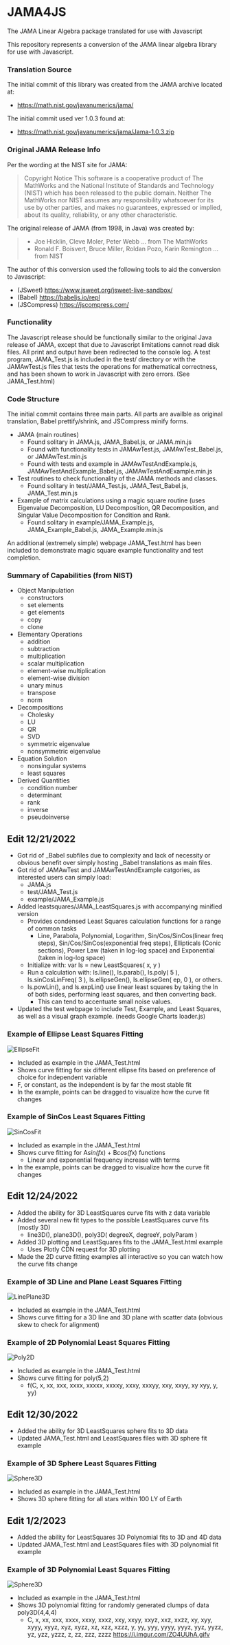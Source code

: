 # JAMA4JS
The JAMA Linear Algebra package translated for use with Javascript

This repository represents a conversion of the JAMA linear algebra library for use with Javascript.

### Translation Source
The initial commit of this library was created from the JAMA archive located at:
- https://math.nist.gov/javanumerics/jama/

The initial commit used ver 1.0.3 found at:
- https://math.nist.gov/javanumerics/jama/Jama-1.0.3.zip

### Original JAMA Release Info
Per the wording at the NIST site for JAMA:
> Copyright Notice
> This software is a cooperative product of The MathWorks and the National Institute of Standards and Technology (NIST) which has been released to the public domain. Neither The MathWorks nor NIST assumes any responsibility whatsoever for its use by other parties, and makes no guarantees, expressed or implied, about its quality, reliability, or any other characteristic.

The original release of JAMA (from 1998, in Java) was created by:
> - Joe Hicklin, Cleve Moler, Peter Webb ... from The MathWorks
> - Ronald F. Boisvert, Bruce Miller, Roldan Pozo, Karin Remington ... from NIST

The author of this conversion used the following tools to aid the conversion to Javascript:
- (JSweet) https://www.jsweet.org/jsweet-live-sandbox/
- (Babel) https://babeljs.io/repl
- (JSCompress) https://jscompress.com/

### Functionality
The Javascript release should be functionally similar to the original Java release of JAMA, except that due to Javascript limitations cannot read disk files.  All print and output have been redirected to the console log.  A test program, JAMA_Test.js is included in the test/ directory or with the JAMAwTest.js files that tests the operations for mathematical correctness, and has been shown to work in Javascript with zero errors. (See JAMA_Test.html)

### Code Structure
The initial commit contains three main parts.  All parts are availble as original translation, Babel prettify/shrink, and JSCompress minify forms.
- JAMA (main routines)
  - Found solitary in JAMA.js, JAMA_Babel.js, or JAMA.min.js
  - Found with functionality tests in JAMAwTest.js, JAMAwTest_Babel.js, or JAMAwTest.min.js
  - Found with tests and example in JAMAwTestAndExample.js, JAMAwTestAndExample_Babel.js, JAMAwTestAndExample.min.js
- Test routines to check functionality of the JAMA methods and classes.
  - Found solitary in test/JAMA_Test.js, JAMA_Test_Babel.js, JAMA_Test.min.js
- Example of matrix calculations using a magic square routine (uses Eigenvalue Decomposition, LU Decomposition, QR Decomposition, and Singular Value Decomposition for Condition and Rank.
  - Found solitary in example/JAMA_Example.js, JAMA_Example_Babel.js, JAMA_Example.min.js
  
An additional (extremely simple) webpage JAMA_Test.html has been included to demonstrate magic square example functionality and test completion.

### Summary of Capabilities (from NIST)
- Object Manipulation
  - constructors
  - set elements
  - get elements
  - copy
  - clone
- Elementary Operations
  - addition
  - subtraction
  - multiplication
  - scalar multiplication
  - element-wise multiplication
  - element-wise division
  - unary minus
  - transpose
  - norm
- Decompositions
  - Cholesky
  - LU
  - QR
  - SVD
  - symmetric eigenvalue
  - nonsymmetric eigenvalue
- Equation Solution
  - nonsingular systems
  - least squares
- Derived Quantities
  - condition number
  - determinant
  - rank
  - inverse
  - pseudoinverse
  
## Edit 12/21/2022

- Got rid of _Babel subfiles due to complexity and lack of necessity or obvious benefit over simply hosting _Babel translations as main files.
- Got rid of JAMAwTest and JAMAwTestAndExample catgories, as interested users can simply load:
  - JAMA.js
  - test/JAMA_Test.js
  - example/JAMA_Example.js
- Added leastsquares/JAMA_LeastSquares.js with accompanying minified version
  - Provides condensed Least Squares calculation functions for a range of common tasks
    - Line, Parabola, Polynomial, Logarithm, Sin/Cos/SinCos(linear freq steps), Sin/Cos/SinCos(exponential freq steps), Ellipticals (Conic sections), Power Law (taken in log-log space) and Exponential (taken in log-log space)
  - Initialize with: var ls = new LeastSquares( x, y )
  - Run a calculation with: ls.line(), ls.parab(), ls.poly( 5 ), ls.sinCosLinFreq( 3 ), ls.ellipseGen(), ls.ellipseGen( ep, 0 ), or others.
  - ls.powLin(), and ls.expLin() use linear least squares by taking the ln of both sides, performing least squares, and then converting back.
    - This can tend to accentuate small noise values.
- Updated the test webpage to include Test, Example, and Least Squares, as well as a visual graph example. (needs Google Charts loader.js)

### Example of Ellipse Least Squares Fitting
![EllipseFit](https://i.imgur.com/4fczGnjm.png)
- Included as example in the JAMA_Test.html
- Shows curve fitting for six different ellipse fits based on preference of choice for independent variable
- F, or constant, as the independent is by far the most stable fit
- In the example, points can be dragged to visualize how the curve fit changes
### Example of SinCos Least Squares Fitting
![SinCosFit](https://i.imgur.com/NiApkDLm.png)
- Included as example in the JAMA_Test.html
- Shows curve fitting for A*sin(f*x) + B*cos(f*x) functions
  - Linear and exponential frequency increase with terms
- In the example, points can be dragged to visualize how the curve fit changes
## Edit 12/24/2022
- Added the ability for 3D LeastSquares curve fits with z data variable
- Added several new fit types to the possible LeastSquares curve fits (mostly 3D)
  - line3D(), plane3D(), poly3D( degreeX, degreeY, polyParam )
- Added 3D plotting and LeastSquares fits to the JAMA_Test.html example
  - Uses Plotly CDN request for 3D plotting
- Made the 2D curve fitting examples all interactive so you can watch how the curve fits change
### Example of 3D Line and Plane Least Squares Fitting
![LinePlane3D](https://i.imgur.com/r9YzJLxm.png)
- Included as example in the JAMA_Test.html
- Shows curve fitting for a 3D line and 3D plane with scatter data (obvious skew to check for alignment)
### Example of 2D Polynomial Least Squares Fitting
![Poly2D](https://i.imgur.com/sJsEySZm.png)
- Included as example in the JAMA_Test.html
- Shows curve fitting for poly(5,2)
  - f(C, x, xx, xxx, xxxx, xxxxx, xxxxy, xxxy, xxxyy, xxy, xxyy, xy xyy, y, yy)
## Edit 12/30/2022
- Added the ability for 3D LeastSquares sphere fits to 3D data
- Updated JAMA_Test.html and LeastSquares files with 3D sphere fit example
### Example of 3D Sphere Least Squares Fitting
![Sphere3D](https://i.imgur.com/AWKZPepm.png)
- Included as example in the JAMA_Test.html
- Shows 3D sphere fitting for all stars within 100 LY of Earth
## Edit 1/2/2023
- Added the ability for LeastSquares 3D Polynomial fits to 3D and 4D data
- Updated JAMA_Test.html and LeastSquares files with 3D polynomial fit example
### Example of 3D Polynomial Least Squares Fitting
![Sphere3D](https://i.imgur.com/AWKZPepm.png)
- Included as example in the JAMA_Test.html
- Shows 3D polynomial fitting for randomly generated clumps of data poly3D(4,4,4)
  - C, x, xx, xxx, xxxx, xxxy, xxxz, xxy, xxyy, xxyz, xxz, xxzz, xy, xyy, xyyy, xyyz, xyz, xyzz, xz, xzz, xzzz, y, yy, yyy, yyyy, yyyz, yyz, yyzz, yz, yzz, yzzz, z, zz, zzz, zzzz
https://i.imgur.com/ZO4UUhA.gifv
